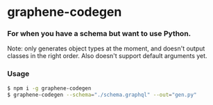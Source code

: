 # graphene-codegen

### For when you have a schema but want to use Python.

Note: only generates object types at the moment, and doesn't output classes in the right order.
Also doesn't support default arguments yet.

### Usage

```sh
$ npm i -g graphene-codegen
$ graphene-codegen --schema="./schema.graphql" --out="gen.py"
```